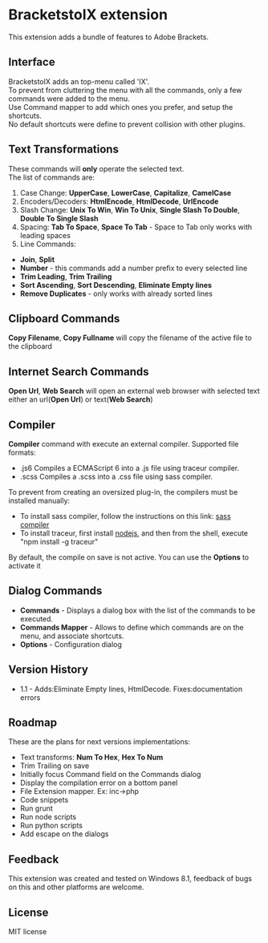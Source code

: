 # BracketstoIX extension

This extension adds a bundle of features to Adobe Brackets.

## Interface

BracketstoIX adds an top-menu called 'IX'.  
To prevent from cluttering the menu with all the commands, only a few commands were added to the menu.  
Use Command mapper to add which ones you prefer, and setup the shortcuts.  
No default shortcuts were define to prevent collision with other plugins.  

## Text Transformations

These commands will **only** operate the selected text.  
The list of commands are:  
1. Case Change: **UpperCase**, **LowerCase**, **Capitalize**, **CamelCase**  
2. Encoders/Decoders: **HtmlEncode**, **HtmlDecode**, **UrlEncode**  
3. Slash Change: **Unix To Win**, **Win To Unix**, **Single Slash To Double**, **Double To Single Slash**  
4. Spacing: **Tab To Space**, **Space To Tab**  -   Space to Tab only works with leading spaces  
5. Line Commands:  

  * **Join**, **Split**
  * **Number** - this commands add a number prefix to every selected line
  * **Trim Leading**, **Trim Trailing**  
  * **Sort Ascending**, **Sort Descending**, **Eliminate Empty lines** 
  * **Remove Duplicates** - only works with already sorted lines  

## Clipboard Commands  

**Copy Filename**, **Copy Fullname** will copy the filename of the active file to the clipboard  

## Internet Search Commands  

**Open Url**, **Web Search** will open an external web browser with selected text either an url(**Open Url**) or text(**Web Search**)  

## Compiler

**Compiler** command with execute an external compiler. Supported file formats:  

* .js6 Compiles a ECMAScript 6 into a .js file using traceur compiler.  
* .scss Compiles a .scss into a .css file using sass compiler.
 
To prevent from creating an oversized plug-in, the compilers must be installed manually:  

* To install sass compiler, follow the instructions on this link: [sass compiler][1]
* To install traceur, first install [nodejs][2], and then from the shell, execute "npm install -g traceur"
 
By default, the compile on save is not active. You can use the **Options** to activate it

[1]: http://sass-lang.com/
[2]: http://nodejs.org/

## Dialog Commands

  * **Commands** - Displays a dialog box with the list of the commands to be executed.
  * **Commands Mapper** - Allows to define which commands are on the menu, and associate shortcuts.
  * **Options** - Configuration dialog

## Version History
* 1.1 - Adds:Eliminate Empty lines, HtmlDecode. Fixes:documentation errors


## Roadmap

These are the plans for next versions implementations:  

* Text transforms: **Num To Hex**, **Hex To Num**  
* Trim Trailing on save  
* Initially focus Command field on the Commands dialog
* Display the compilation error on a bottom panel  
* File Extension mapper. Ex: inc->php  
* Code snippets 
* Run grunt  
* Run node scripts  
* Run python scripts  
* Add escape on the dialogs

## Feedback

This extension was created and tested on Windows 8.1,
feedback of bugs on this and other platforms are welcome.

## License ##

MIT license

